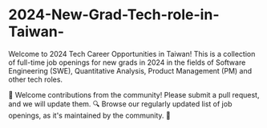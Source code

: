 # 2024-New-Grad-Tech-role-in-Taiwan-

Welcome to 2024 Tech Career Opportunities in Taiwan!
This is a collection of full-time job openings for new grads in 2024 in the fields of Software Engineering (SWE), Quantitative Analysis, Product Management (PM) and other tech roles.

🙏 Welcome contributions from the community! Please submit a pull request, and we will update them.
🔍 Browse our regularly updated list of job openings, as it's maintained by the community. 🚀
